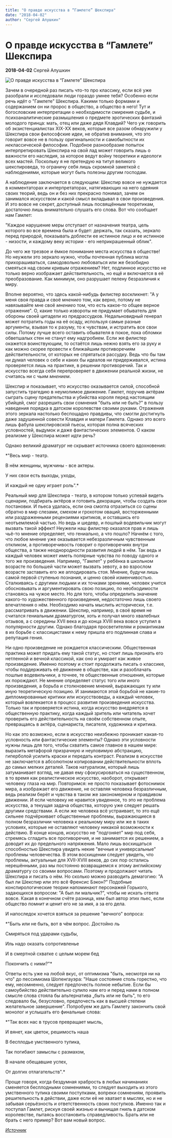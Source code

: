 ```yaml
---
title: "О правде искусства в “Гамлете” Шекспира"
date: "2018-04-02"
author: "Сергей Алушкин"
---
```


# О правде искусства в “Гамлете” Шекспира

**2018-04-02** Сергей Алушкин

![О правде искусства в “Гамлете” Шекспира](https://i2.wp.com/www.leport.com.ua/wp-content/uploads/2018/03/Hamlet.jpg?resize=1090%2C613)

Зачем в очередной раз писать что-то про классику, если всё уже разобрали и исследовали люди гораздо умнее тебя? Особенно если речь идёт о "Гамлете" Шекспира. Какими только формами и содержанием он ни пророс в общество, а общество в него! Тут и богословские интерпретации о необходимости смирения судьбе, и психоаналитические размышления о предмете эротических фантазий молодого принца: мать, отец или даже дядя Клавдий? Чего уж говорить об экзистенциалистах XIX-ХХ веков, которые все разом обнаружили у Шекспира свои философские идеи, не обратив внимания, что это говорит вовсе не в пользу оригинальности и самобытности их *не*классической философии. Подобное разнообразие попыток интерпретировать Шекспира на свой лад может говорить лишь о важности его наследия, за которое ведут войну теоретики и идеологи всех мастей. Поскольку я не претендую на титул великого шекспироведа, то ограничу себя лишь скромной заметкой с наблюдениями, которые могут быть полезны другим господам.

А наблюдение заключается в следующем: Шекспир вовсе не нуждается в комментаторах и интерпретаторах, натягивающих на него одеяния своих теорий, ведь он и без них прекрасно понимал, зачем он занимался искусством и какой смысл вкладывал в свои произведения. И это вовсе не секрет, доступный лишь посвящённым теоретикам, достаточно лишь внимательно слушать его слова. Вот что сообщает нам Гамлет:

"Каждое нарушение меры отступает от назначения театра, цель которого во все времена была и будет: держать, так сказать, зеркало перед природой, показывать доблести ее истинное лицо и ее истинное - низости, и каждому веку истории - его неприкрашенный облик".

До чего же трезвое и ёмкое понимание места искусства в обществе! Но неужели это зеркало нужно, чтобы почтенная публика могла прихорашиваться, самодовольно любоваться или же безобидно смеяться над своим кривым отражением? Нет, подлинное искусство не только верно изображает действительность, но ещё и включается в её преобразование. Как минимум, оно разрушает пелену безразличия к миру.

Вполне вероятно, что здесь какой-нибудь филистер воскликнет: "А у меня своя правда и своё *мнение*о том, как верно, потому не навязывайте мне своё *мнение*о том, что есть какое-то общее верное отражение". О, какие только извороты не придумает обыватель для обороны своей цитадели из предрассудков. Недальновидный генерал может потратить годы на её осаду, используя самые разные аргументы, взывая то к разуму, то к чувствам, и истратить все свои силы. Потому лучше всего оставить обывателя в покое, пока обломки обветшалых стен не станут ему надгробием. Если же филистер окажется воинствующим, то остаётся лишь нежно взять его за руку и как можно скорее провести к ближайшим противоречиям действительности, от которых не спрятаться рассудку. Ведь что бы там ни думал человек о себе и каких бы идеалов ни придерживался, истина проверяется лишь на практике, в решении противоречий. Так и искусство всегда себя перепроверяет в движении реальной жизни, не считаясь ни с чьим *мнением*.

Шекспир и показывает, что искусство оказывается силой, способной запустить трагедию в неумолимое движение. Гамлет, поручив актёрам сыграть сцену предательства и убийства короля перед настоящим убийцей, смог разрешить свои сомнения "быть или не быть?" в пользу наведения порядка в датском королевстве своими руками. Отражения этого зеркала настолько беспощадно правдивы, что смогли достигнуть даже задушенной совести Клавдия и матери Гамлета. Однако это всего лишь фабула шекспировской пьесы, которая полна всяческих условностей, выдумок и даже фантастических элементов. О каком реализме у Шекспира может идти речь?

Однако великий драматург не скрывает источника своего вдохновения:

*"Весь мир - театр.

В нём женщины, мужчины - все актеры.

У них свои есть выходы, уходы,

И каждый не одну играет роль".*

Реальный мир для Шекспира - театр, в котором только успевай видеть сценарии, подбирать актёров и готовить декорации, чтобы создать свои постановки. И пьеса удалась, если она смогла отразиться со сцены обратно в мир слезами, смехом и грохотом оваций, восторженными или раздраженными рецензиями критиков, и оставшись его неотъемлемой частью. Но ведь и шедевр, и пошлый водевильчик могут вызвать такой эффект! Неужели наш филистер оказался прав и лишь чьё-то мнение определяет, что гениально, а что пошло? Начнём с того, что любое мнение уже оказывается небезразличным чувственным откликом, а противоречивость говорит о противоречиях внутри общества, а также неоднородности развития людей в нём. Так ведь и каждый человек может иметь полярные чувства по поводу одного и того же произведения. Например, "Гамлет" у ребёнка в школьном возрасте по большей части может вызвать зевоту, а во взрослом возрасте заставить его же аплодировать стоя. Мнение, будучи лишь самой первой ступенью познания, и ценно своей изменчивостью. Сталкиваясь с другими людьми и их точками зрениями, человек учится обосновывать и аргументировать свою позицию, по необходимости становясь на чужое место. Но для того, чтобы определить значение какого-то художественного произведения, недостаточно лишь своего впечатления о нём. Необходимо начать мыслить исторически, т.е. рассматривать в движении. Шекспир, например, в своё время не считался гениальным драматургом, хоть и получал много хвалебных отзывов, а с середины XVII века и до конца XVIII века вовсе уступил в популярности другим. Однако благодаря просветителям и романтикам в их борьбе с классицистами к нему пришла его подлинная слава и репутация гения.

Ни одно произведение не рождается классическим. Общественная практика может придать ему такой статус, но стоит лишь признать его нетленной и вечной классикой, как оно и умирает как живое произведение. Именно поэтому и стоит продолжать писать о классике, чтобы поддерживать её движение в обществе, как и разоблачать пошлые водевильчики, а точнее, те общественные отношения, которые их порождают. Не мнение определяет статус того или иного произведения, а борьба и столкновение мнений, выражающих ту или иную теоретическую позицию. И занимаются этой борьбой не какие-то дипломированные критики или искусствоведы, а каждый человек, который вовлекается в процесс развития произведения искусства. Только так и проверяется истина, когда искусство внедряется в общественную практику, когда каждый зритель или читатель хочет проверить его действительность на своём собственном опыте, превращаясь в актёра, сценариста, писателя, художника и критика.

Но как это возможно, если в искусство неизбежно проникает какая-то условность или фантастические элементы? Однако эти условности нужны лишь для того, чтобы схватить самое главное в нашем мире: выразить метафорой призрачную и неуловимую абстракцию, гиперболой усилить краски и передать контраст. Реализм в искусстве не заключается в абсолютном копировании действительности вплоть до самых мелких деталей. Таков натурализм, который лишь затуманивает взгляд, не давая ему сфокусироваться на существенном, в то время как реалистическое искусство, наоборот, открывает человеку глаза на мир. Повторимся: не просто показывает фотоснимок мира, а изображает его движение, не оставляя человека безразличным, ведь реализм берёт и чувства в таком же закономерном и правдивом движении. И если человеку не нравится увиденное, то это не проблема искусства, а текущая задача общества, которую уже следует решать другими средствами. А если же человека всё устраивает, то это ещё сильнее подчёркивает общественные проблемы, выражающиеся в полном безразличии человека к реальному миру или же в таких условиях, которые не оставляют человеку никакой возможности к действию. В конце концов, искусство не "подгоняет" мир под себя, стремясь сгладить все противоречия, и не занимается их решением, а доводит их до предельного напряжения. Мало лишь восхищаться способностью Шекспира увидеть некие "вечные и универсальные" проблемы человечества. В этом восхищении следует увидеть, что проблемы, актуальные для XVII-XVIII веков, до сих пор остались нерешёнными, раз мы постоянно возвращаемся к этому английскому драматургу со своими вопросами. Поэтому и продолжают читать Шекспира и писать о нём. Но сколько можно разводить демагогию: "А был ли Шекспир или это всё Френсис Бэкон?" Подобные конспирологические теории напоминают персонажей Горького, задающихся вопросом: "А был ли мальчик?", чтобы не искать ответа вовсе. Какая в конечном счёте разница, кем был автор этих пьес, если общество помнит и ценит его не за имя, а за его дела.

И напоследок хочется взяться за решение "вечного" вопроса:

*"Быть или не быть, вот в чём вопрос. Достойно ль

Смиряться под ударами судьбы,

Иль надо оказать сопротивленье

И в смертной схватке с целым морем бед

Покончить с ними?"*

Ответы есть уже на любой вкус, от оптимизма "быть, несмотря ни на что" до пессимизма Шопенгауэра: "Наше состояние столь горестно, что ему, несомненно, следует предпочесть полное небытие. Если бы самоубийство действительно сулило нам его и перед нами в полном смысле слова стояла бы альтернатива „быть или не быть", то его следовало бы, безусловно, предпочесть как в высшей степени желательное завершение". Попробуем же дать Гамлету закончить свой монолог и услышать его финальные слова:

*"Так всех нас в трусов превращает мысль,

И вянет, как цветок, решимость наша

В бесплодье умственного тупика,

Так погибают замыслы с размахом,

В начале обещавшие успех,

От долгих отлагательств".*

Проще говоря, когда бездумная храбрость в любых начинаниях сменяется бесплодными сомнениями, то следует выходить из этого умственного тупика своими поступками, вопреки сомнениям, проявить решительность в действии, даже если её не хватает в мыслях, но и не забывая серьёзность и ответственность своих поступков. Именно так и поступал Гамлет, рискуя своей жизнью и вычищая гниль в датском королевстве, пытаясь восстановить справедливость. Брать или не брать с него пример? Вот вам новый вопрос.

*[Источник](http://www.leport.com.ua/o-pravde-yskusstva-v-gamlete-shekspyra/)*